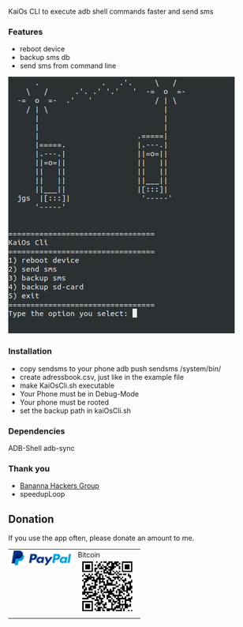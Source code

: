 KaiOs CLI to execute adb shell commands faster and send sms
### Features
+ reboot device
+ backup sms db
+ send sms from command line

![image-2](/images/image-1.png)


### Installation
+ copy sendsms to your phone adb push sendsms /system/bin/
+ create adressbook.csv, just like in the example file
+ make KaiOsCli.sh executable
+ Your Phone must be in Debug-Mode
+ Your phone must be rooted
+ set the backup path in kaiOsCli.sh

### Dependencies
ADB-Shell
adb-sync

### Thank you
+ [Bananna Hackers Group](https://groups.google.com/forum/?utm_medium=email&utm_source=footer#!forum/bananahackers)
+ speedupLoop

## Donation
If you use the app often, please donate an amount to me.
<br>
<table class="border-0"> 
  <tr class="border-0" >
    <td valign="top" class="border-0">
        <div>
            <a href="https://paypal.me/strukturart?locale.x=de_DE" target="_blank">
                <img src="/images/paypal.png" width="120px">
            </a>
        </div>
    </td>
    <td valign="top" class="border-0">
        <div>
            <div>Bitcoin</div>
            <img src="/images/bitcoin_rcv.png" width="120px">
        </div>
    </td>
  </tr>
 </table>

